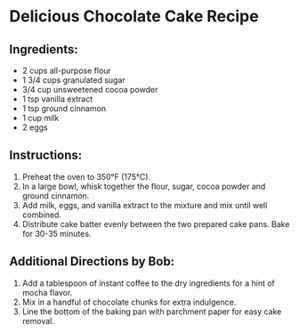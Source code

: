 # Delicious Chocolate Cake Recipe

## Ingredients:
- 2 cups all-purpose flour
- 1 3/4 cups granulated sugar
- 3/4 cup unsweetened cocoa powder
- 1 tsp vanilla extract
- 1 tsp ground cinnamon
- 1 cup milk
- 2 eggs

## Instructions:
1. Preheat the oven to 350°F (175°C).
2. In a large bowl, whisk together the flour, sugar, cocoa powder and ground cinnamon.
3. Add milk, eggs, and vanilla extract to the mixture and mix until well combined.
4. Distribute cake batter evenly between the two prepared cake pans. Bake for 30-35 minutes.

## Additional Directions by Bob:
1. Add a tablespoon of instant coffee to the dry ingredients for a hint of mocha flavor.
2. Mix in a handful of chocolate chunks for extra indulgence.
3. Line the bottom of the baking pan with parchment paper for easy cake removal.

